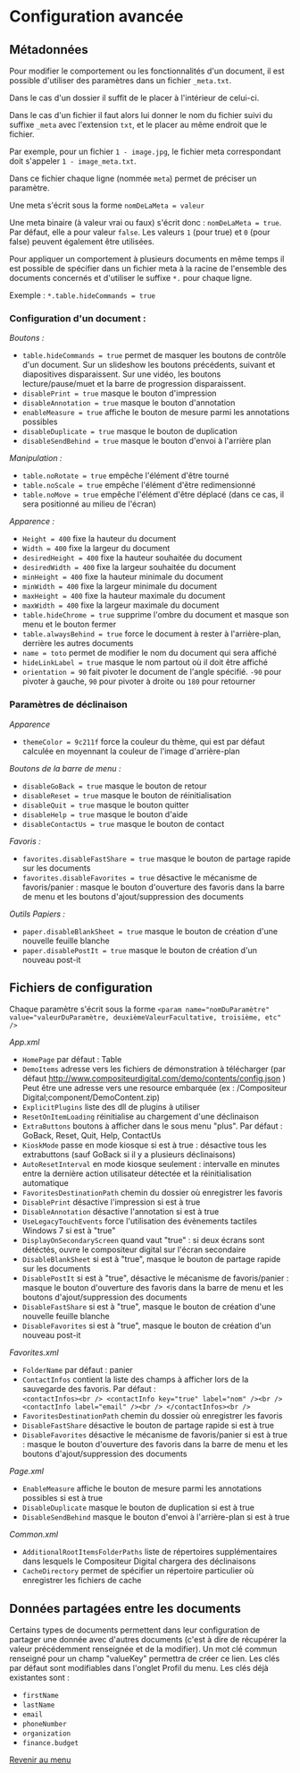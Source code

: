 ﻿# Configuration avancée
## Métadonnées
Pour modifier le comportement ou les fonctionnalités d'un document, il est possible d'utiliser des paramètres dans un fichier `_meta.txt`.

Dans le cas d'un dossier il suffit de le placer à l'intérieur de celui-ci.

Dans le cas d'un fichier il faut alors lui donner le nom du fichier suivi du suffixe `_meta` avec l'extension `txt`, et le placer au même endroit que le fichier.

Par exemple, pour un fichier `1 - image.jpg`, le fichier meta correspondant doit s'appeler `1 - image_meta.txt`.

Dans ce fichier chaque ligne (nommée `meta`) permet de préciser un paramètre. 

Une meta s'écrit sous la forme `nomDeLaMeta = valeur`

Une meta binaire (à valeur vrai ou faux) s'écrit donc : `nomDeLaMeta = true`. Par défaut, elle a pour valeur `false`. Les valeurs `1` (pour true) et `0` (pour false) peuvent également être utilisées.

Pour appliquer un comportement à plusieurs documents en même temps il est possible de spécifier dans un fichier meta à la racine de l'ensemble des documents concernés et d'utiliser le suffixe `*.` pour chaque ligne.

Exemple : `*.table.hideCommands = true`


### Configuration d'un document :
*Boutons :*
 - `table.hideCommands = true` permet de masquer les boutons de contrôle d'un document. Sur un slideshow les boutons précédents, suivant et diapositives disparaissent. Sur une vidéo, les boutons lecture/pause/muet et la barre de progression disparaissent.
 - `disablePrint = true` masque le bouton d'impression
 - `disableAnnotation = true` masque le bouton d'annotation
 - `enableMeasure = true` affiche le bouton de mesure parmi les annotations possibles
 - `disableDuplicate = true` masque le bouton de duplication
 - `disableSendBehind = true` masque le bouton d'envoi à l'arrière plan 

*Manipulation :*
 - `table.noRotate = true` empêche l'élément d'être tourné
 - `table.noScale = true` empêche l'élément d'être redimensionné
 - `table.noMove = true` empêche l'élément d'être déplacé (dans ce cas, il sera positionné au milieu de l'écran)

*Apparence :*
 - `Height = 400` fixe la hauteur du document
 - `Width = 400` fixe la largeur du document
 - `desiredHeight = 400` fixe la hauteur souhaitée du document
 - `desiredWidth = 400` fixe la largeur souhaitée du document
 - `minHeight = 400` fixe la hauteur minimale du document
 - `minWidth = 400` fixe la largeur minimale du document
 - `maxHeight = 400` fixe la hauteur maximale du document
 - `maxWidth = 400` fixe la largeur maximale du document
 - `table.hideChrome = true` supprime l'ombre du document et masque son menu et le bouton fermer
 - `table.alwaysBehind = true` force le document à rester à l'arrière-plan, derrière les autres documents
 - `name = toto` permet de modifier le nom du document qui sera affiché
 - `hideLinkLabel = true` masque le nom partout où il doit être affiché
 - `orientation = 90` fait pivoter le document de l'angle spécifié. `-90`  pour pivoter à gauche, `90` pour pivoter à droite ou `180` pour retourner
 
### Paramètres de déclinaison
*Apparence*
 - `themeColor = 9c211f` force la couleur du thème, qui est par défaut calculée en moyennant la couleur de l'image d'arrière-plan

*Boutons de la barre de menu :*
 - `disableGoBack = true` masque le bouton de retour
 - `disableReset = true` masque le bouton de réinitialisation
 - `disableQuit = true` masque le bouton quitter
 - `disableHelp = true` masque le bouton d'aide
 - `disableContactUs = true` masque le bouton de contact

*Favoris :*
 - `favorites.disableFastShare = true` masque le bouton de partage rapide sur les documents
 - `favorites.disableFavorites = true` désactive le mécanisme de favoris/panier : masque le bouton d'ouverture des favoris dans la barre de menu et les boutons d'ajout/suppression des documents

*Outils Papiers :*
 - `paper.disableBlankSheet = true` masque le bouton de création d'une nouvelle feuille blanche
 - `paper.disablePostIt = true` masque le bouton de création d'un nouveau post-it


## <a name="configFiles"></a>Fichiers de configuration
Chaque paramètre s'écrit sous la forme `<param name="nomDuParamètre" value="valeurDuParamètre, deuxièmeValeurFacultative, troisième, etc" />`

*App.xml*

 - `HomePage` par défaut : Table 
 - `DemoItems` adresse vers les fichiers de démonstration à télécharger (par défaut http://www.compositeurdigital.com/demo/contents/config.json ) Peut être une adresse vers une resource embarquée (ex : /Compositeur Digital;component/DemoContent.zip)
 - `ExplicitPlugins` liste des dll de plugins à utiliser
 - `ResetOnItemLoading` réinitialise au chargement d'une déclinaison
 - `ExtraButtons` boutons à afficher dans le sous menu "plus". Par défaut : GoBack, Reset, Quit, Help, ContactUs
 - `KioskMode` passe en mode kiosque si est à true : désactive tous les extrabuttons (sauf GoBack si il y a plusieurs déclinaisons)
 - `AutoResetInterval` en mode kiosque seulement : intervalle en minutes entre la dernière action utilisateur détectée et la réinitialisation automatique
 - `FavoritesDestinationPath` chemin du dossier où enregistrer les favoris
 - `DisablePrint` désactive l'impression si est à true
 - `DisableAnnotation` désactive l'annotation si est à true
 - `UseLegacyTouchEvents` force l'utilisation des évènements tactiles Windows 7 si est à "true"
 - `DisplayOnSecondaryScreen` quand vaut "true" : si deux écrans sont détéctés, ouvre le compositeur digital sur l'écran secondaire
 - `DisableBlankSheet` si est à "true", masque le bouton de partage rapide sur les documents
 - `DisablePostIt` si est à "true", désactive le mécanisme de favoris/panier : masque le bouton d'ouverture des favoris dans la barre de menu et les boutons d'ajout/suppression des documents
 - `DisableFastShare` si est à "true", masque le bouton de création d'une nouvelle feuille blanche
 - `DisableFavorites` si est à "true", masque le bouton de création d'un nouveau post-it

*Favorites.xml*
 - `FolderName` par défaut : panier
 - `ContactInfos` contient la liste des champs à afficher lors de la sauvegarde des favoris. Par défaut : <br />
    `<contactInfos><br />
      <contactInfo key="true" label="nom" /><br />
      <contactInfo label="email" /><br />
    </contactInfos><br />`
 - `FavoritesDestinationPath` chemin du dossier où enregistrer les favoris
 - `DisableFastShare` désactive le bouton de partage rapide si est à true
 - `DisableFavorites` désactive le mécanisme de favoris/panier si est à true : masque le bouton d'ouverture des favoris dans la barre de menu et les boutons d'ajout/suppression des documents

*Page.xml*
 - `EnableMeasure` affiche le bouton de mesure parmi les annotations possibles si est à true
 - `DisableDuplicate` masque le bouton de duplication si est à true
 - `DisableSendBehind` masque le bouton d'envoi à l'arrière-plan si est à true

*Common.xml*
 - `AdditionalRootItemsFolderPaths` liste de répertoires supplémentaires dans lesquels le Compositeur Digital chargera des déclinaisons
 - `CacheDirectory` permet de spécifier un répertoire particulier où enregistrer les fichiers de cache 
 

 ## <a name="valueKeys"></a>Données partagées entre les documents
 Certains types de documents permettent dans leur configuration de partager une donnée avec d'autres documents (c'est à dire de récupérer la valeur précédemment renseignée et de la modifier).
 Un mot clé commun renseigné pour un champ "valueKey" permettra de créer ce lien. Les clés par défaut sont modifiables dans l'onglet Profil du menu.
 Les clés déjà existantes sont :
  - `firstName`
  - `lastName`
  - `email`
  - `phoneNumber`
  - `organization`
  - `finance.budget`

[Revenir au menu](home.md)